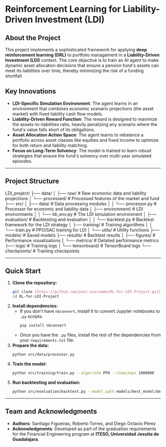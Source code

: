 # Reinforcement Learning for Liability-Driven Investment (LDI)

## About the Project

This project implements a sophisticated framework for applying **deep reinforcement learning (DRL)** to portfolio management in a **Liability-Driven Investment (LDI)** context. The core objective is to train an AI agent to make dynamic asset allocation decisions that ensure a pension fund's assets can meet its liabilities over time, thereby minimizing the risk of a funding shortfall.

## Key Innovations

- **LDI-Specific Simulation Environment**: The agent learns in an environment that combines economic scenario projections (the asset market) with fixed liability cash flow models.
- **Liability-Driven Reward Function**: The reward is designed to maximize the assets-to-liabilities ratio, heavily penalizing any scenario where the fund's value falls short of its obligations.
- **Asset Allocation Action Space**: The agent learns to rebalance a portfolio across asset classes like equities and fixed income to optimize for both return and liability matching.
- **Focus on Long-Term Solvency**: The model is trained to learn robust strategies that ensure the fund's solvency over multi-year simulated episodes.

---

## Project Structure
LDI_project/
├── data/
│   ├── raw/                     # Raw economic data and liability projections
│   └── processed/               # Processed features of the market and fund
├── src/
│   ├── data/                    # Data processing modules
│   │   └── processor.py         # Processor for economic and liability data
│   ├── environment/             # LDI environments
│   │   └── ldi_env.py           # The LDI simulation environment
│   ├── evaluation/              # Backtesting and evaluation
│   │   └── backtest.py          # Backtest framework for the LDI strategy
│   ├── training/                # Training algorithms
│   │   └── train.py             # PPO/SAC training for LDI
│   └── utils/                   # Utility functions
├── models/                      # Saved models
├── results/                     # Backtest results
│   ├── figures/                 # Performance visualizations
│   └── metrics/                 # Detailed performance metrics
├── logs/                        # Training logs
│   └── tensorboard/             # TensorBoard logs
└── checkpoints/                  # Training checkpoints

---

## Quick Start

1.  **Clone the repository:**
    ```bash
    git clone [https://github.com/your-username/RL-for-LDI-Project.git](https://github.com/your-username/RL-for-LDI-Project.git)
    cd RL-for-LDI-Project
    ```
2.  **Install dependencies:**
    * If you don't have `nbconvert`, install it to convert Jupyter notebooks to `.py` scripts:
      ```bash
      pip install nbconvert
      ```
    * Once you have the `.py` files, install the rest of the dependencies from your `requirements.txt` file.
3.  **Prepare the data:**
    ```bash
    python src/data/processor.py
    ```
4.  **Train the model:**
    ```bash
    python src/training/train.py --algorithm PPO --timesteps 1000000
    ```
5.  **Run backtesting and evaluation:**
    ```bash
    python src/evaluation/backtest.py --model_path models/best_model/best_model --n_episodes 100
    ```

---

## Team and Acknowledgments

* **Authors**: Santiago Figueiras, Roberto Torres, and Diego Octavio Pérez
* **Acknowledgments**: Developed as part of the graduation requirements for the Financial Engineering program at **ITESO, Universidad Jesuita de Guadalajara**.
